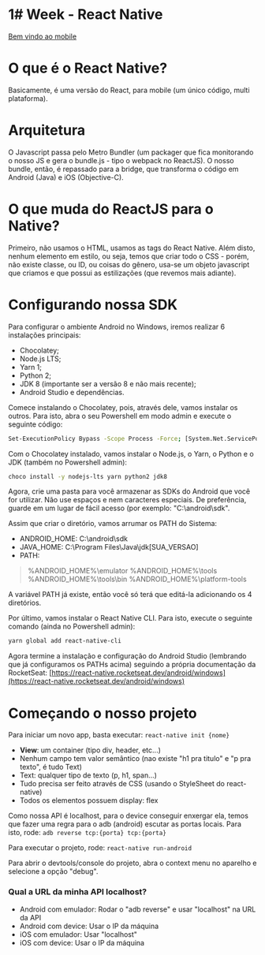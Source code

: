 # 1# Week - React Native

[Bem vindo ao mobile](https://www.notion.so/Bem-vindo-ao-mobile-13e33131940e4308ab79db1964028c5e)

# O que é o React Native?

Basicamente, é uma versão do React, para mobile (um único código, multi plataforma). 

# Arquitetura

O Javascript passa pelo Metro Bundler (um packager que fica monitorando o nosso JS e gera o bundle.js - tipo o webpack no ReactJS). O nosso bundle, então, é repassado para a bridge, que transforma o código em Android (Java) e iOS (Objective-C).

# O que muda do ReactJS para o Native?

Primeiro, não usamos o HTML, usamos as tags do React Native. Além disto, nenhum elemento em estilo, ou seja, temos que criar todo o CSS - porém, não existe classe, ou ID, ou coisas do gênero, usa-se um objeto javascript que criamos e que possui as estilizações (que revemos mais adiante).

# Configurando nossa SDK

Para configurar o ambiente Android no Windows, iremos realizar 6 instalações principais:

- Chocolatey;
- Node.js LTS;
- Yarn 1;
- Python 2;
- JDK 8 (importante ser a versão 8 e não mais recente);
- Android Studio e dependências.

Comece instalando o Chocolatey, pois, através dele, vamos instalar os outros. Para isto, abra o seu Powershell em modo admin e execute o seguinte código:

```bash
Set-ExecutionPolicy Bypass -Scope Process -Force; [System.Net.ServicePointManager]::SecurityProtocol = [System.Net.ServicePointManager]::SecurityProtocol -bor 3072; iex ((New-Object System.Net.WebClient).DownloadString('https://chocolatey.org/install.ps1'))
```

Com o Chocolatey instalado, vamos instalar o Node.js, o Yarn, o Python e o JDK (também no Powershell admin):

```bash
choco install -y nodejs-lts yarn python2 jdk8
```

Agora, crie uma pasta para você armazenar as SDKs do Android que você for utilizar. Não use espaços e nem caracteres especiais. De preferência, guarde em um lugar de fácil acesso (por exemplo: "C:\android\sdk". 

Assim que criar o diretório, vamos arrumar os PATH do Sistema:

- ANDROID_HOME: C:\android\sdk
- JAVA_HOME: C:\Program Files\Java\jdk[SUA_VERSAO]
- PATH:

> %ANDROID_HOME%\emulator
%ANDROID_HOME%\tools
%ANDROID_HOME%\tools\bin
%ANDROID_HOME%\platform-tools

A variável PATH já existe, então você só terá que editá-la adicionando os 4 diretórios.

Por último, vamos instalar o React Native CLI. Para isto, execute o seguinte comando (ainda no Powershell admin):

```bash
yarn global add react-native-cli
```

Agora termine a instalação e configuração do Android Studio (lembrando que já configuramos os PATHs acima) seguindo a própria documentação da RocketSeat: [https://react-native.rocketseat.dev/android/windows](https://react-native.rocketseat.dev/android/windows) 

# Começando o nosso projeto

Para iniciar um novo app, basta executar: `react-native init {nome}` 

- **View**: um container (tipo div, header, etc...)
- Nenhum campo tem valor semântico (nao existe "h1 pra titulo" e "p pra texto", é tudo Text)
- Text: qualquer tipo de texto (p, h1, span...)
- Tudo precisa ser feito através de CSS (usando o StyleSheet do react-native)
- Todos os elementos possuem display: flex

Como nossa API é localhost, para o device conseguir enxergar ela, temos que fazer uma regra para o adb (android) escutar as portas locais. Para isto, rode: `adb reverse tcp:{porta} tcp:{porta}`

Para executar o projeto, rode: `react-native run-android`

Para abrir o devtools/console do projeto, abra o context menu no aparelho e selecione a opção "debug".

### Qual a URL da minha API localhost?

- Android com emulador: Rodar o "adb reverse" e usar "localhost" na URL da API
- Android com device: Usar o IP da máquina
- iOS com emulador: Usar "localhost"
- iOS com device: Usar o IP da máquina
